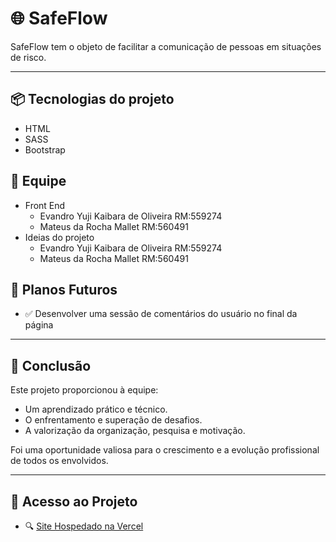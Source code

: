 # 🌐 SafeFlow

 SafeFlow tem o objeto de facilitar a comunicação de pessoas em situações de risco.

---

## 📦 Tecnologias do projeto

- HTML
- SASS
- Bootstrap

## 🤝 Equipe

- Front End
    - Evandro Yuji Kaibara de Oliveira RM:559274
    - Mateus da Rocha Mallet RM:560491
- Ideias do projeto
    - Evandro Yuji Kaibara de Oliveira RM:559274
    - Mateus da Rocha Mallet RM:560491


## 🚀 Planos Futuros

- ✅ Desenvolver uma sessão de comentários do usuário no final da página

---

## 🏁 Conclusão

Este projeto proporcionou à equipe:

- Um aprendizado prático e técnico.
- O enfrentamento e superação de desafios.
- A valorização da organização, pesquisa e motivação.

Foi uma oportunidade valiosa para o crescimento e a evolução profissional de todos os envolvidos.

---

## 🔗 Acesso ao Projeto

- 🔍 [Site Hospedado na Vercel](https://safeflow-frontend.vercel.app/)
